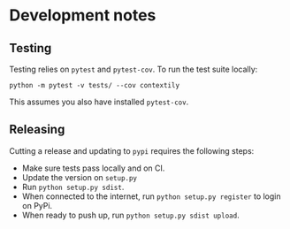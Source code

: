 # Development notes

## Testing

Testing relies on `pytest` and  `pytest-cov`. To run the test suite locally:

```
python -m pytest -v tests/ --cov contextily
```

This assumes you also have installed `pytest-cov`.

## Releasing

Cutting a release and updating to `pypi` requires the following steps:

* Make sure tests pass locally and on CI.
* Update the version on `setup.py`
* Run `python setup.py sdist`.
* When connected to the internet, run `python setup.py register` to login on
  PyPi.
* When ready to push up, run `python setup.py sdist upload`.

